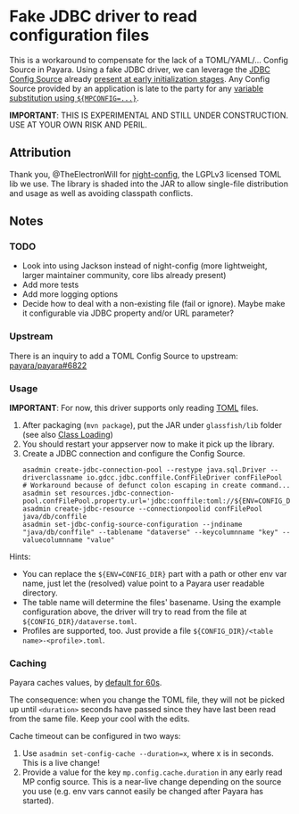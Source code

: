 # Fake JDBC driver to read configuration files

This is a workaround to compensate for the lack of a TOML/YAML/... Config Source in Payara.
Using a fake JDBC driver, we can leverage the [JDBC Config Source][payara-docs-jdbc] already [present at early initialization stages][payara-code-add-jdbc].
Any Config Source provided by an application is late to the party for any [variable substitution using `${MPCONFIG=...}`][payara-docs-var-ref].

**IMPORTANT**: THIS IS EXPERIMENTAL AND STILL UNDER CONSTRUCTION. USE AT YOUR OWN RISK AND PERIL.

## Attribution

Thank you, @TheElectronWill for [night-config](https://github.com/TheElectronWill/night-config), the LGPLv3 licensed TOML lib we use. The library is shaded into the JAR to allow single-file distribution and usage as well as avoiding classpath conflicts.

## Notes

### TODO

- Look into using Jackson instead of night-config (more lightweight, larger maintainer community, core libs already present)
- Add more tests
- Add more logging options
- Decide how to deal with a non-existing file (fail or ignore). Maybe make it configurable via JDBC property and/or URL parameter?

### Upstream
There is an inquiry to add a TOML Config Source to upstream: [payara/payara#6822](https://github.com/payara/Payara/issues/6822)

### Usage

**IMPORTANT**: For now, this driver supports only reading [TOML](https://toml.io/en/v1.0.0) files.

1. After packaging (`mvn package`), put the JAR under `glassfish/lib` folder (see also [Class Loading][payara-docs-classloading])
2. You should restart your appserver now to make it pick up the library.
3. Create a JDBC connection and configure the Config Source.
    ```shell
    asadmin create-jdbc-connection-pool --restype java.sql.Driver --driverclassname io.gdcc.jdbc.conffile.ConfFileDriver confFilePool
    # Workaround because of defunct colon escaping in create command...
    asadmin set resources.jdbc-connection-pool.confFilePool.property.url='jdbc:conffile:toml://${ENV=CONFIG_DIR}'
    asadmin create-jdbc-resource --connectionpoolid confFilePool java/db/conffile
    asadmin set-jdbc-config-source-configuration --jndiname "java/db/conffile" --tablename "dataverse" --keycolumnname "key" --valuecolumnname "value"
    ```

Hints:
- You can replace the `${ENV=CONFIG_DIR}` part with a path or other env var name, just let the (resolved) value point to a Payara user readable directory.
- The table name will determine the files' basename. Using the example configuration above, the driver will try to read from the file at `${CONFIG_DIR}/dataverse.toml`.
- Profiles are supported, too. Just provide a file `${CONFIG_DIR}/<table name>-<profile>.toml`.

### Caching
Payara caches values, by [default for 60s](https://github.com/payara/Payara/blob/1411893e1db88eef9155496ee0c06477ffd3a67e/nucleus/payara-modules/nucleus-microprofile/config-service/src/main/java/fish/payara/nucleus/microprofile/config/spi/MicroprofileConfigConfiguration.java#L129).

The consequence: when you change the TOML file, they will not be picked up until `<duration>` seconds have passed since they have last been read from the same file. Keep your cool with the edits.

Cache timeout can be configured in two ways:

1. Use `asadmin set-config-cache --duration=x`, where x is in seconds. This is a live change!
2. Provide a value for the key `mp.config.cache.duration` in any early read MP config source. This is a near-live change depending on the source you use (e.g. env vars cannot easily be changed after Payara has started).


[payara-docs-jdbc]: https://docs.payara.fish/community/docs/Technical%20Documentation/MicroProfile/Config/JDBC.html
[payara-docs-var-ref]: https://docs.payara.fish/community/docs/Technical%20Documentation/Payara%20Server%20Documentation/General%20Administration/Configuration%20Variables%20Reference.html#references-to-microprofile-properties
[payara-docs-classloading]: https://docs.payara.fish/community/docs/Technical%20Documentation/Application%20Development/Class%20Loaders.html#common-libraries
[payara-code-add-jdbc]: https://github.com/payara/Payara/blob/1411893e1db88eef9155496ee0c06477ffd3a67e/nucleus/payara-modules/nucleus-microprofile/config-service/src/main/java/fish/payara/nucleus/microprofile/config/spi/ConfigProviderResolverImpl.java#L345